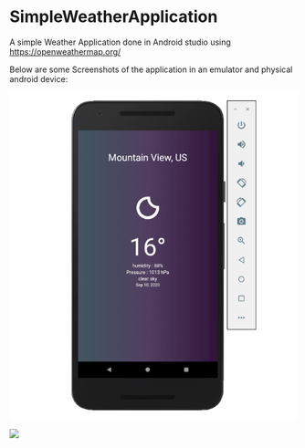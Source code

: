 # SimpleWeatherApplication

A simple Weather Application done in Android studio using https://openweathermap.org/ 

Below are some Screenshots of the application in an emulator and physical android device:

![](img/AppSS1.PNG)

![](img/PhysicalDeviceSS.jpg)
